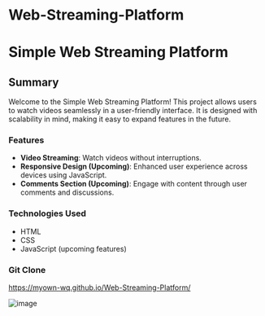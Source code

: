 # Web-Streaming-Platform

# Simple Web Streaming Platform

## Summary

Welcome to the Simple Web Streaming Platform! This project allows users to watch videos seamlessly in a user-friendly interface. It is designed with scalability in mind, making it easy to expand features in the future.

### Features

- **Video Streaming**: Watch videos without interruptions.
- **Responsive Design (Upcoming)**: Enhanced user experience across devices using JavaScript.
- **Comments Section (Upcoming)**: Engage with content through user comments and discussions.

### Technologies Used

- HTML
- CSS
- JavaScript (upcoming features)

### Git Clone
https://myown-wq.github.io/Web-Streaming-Platform/


![image](https://github.com/user-attachments/assets/0bf7b14a-81ab-43cc-8e43-2e98ae259d15)
